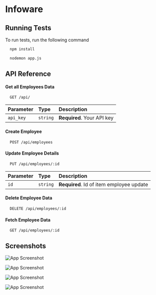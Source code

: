 # Infoware

## Running Tests

To run tests, run the following command

```bash
  npm install
```

```bash
  nodemon app.js
```

## API Reference

#### Get all Employees Data

```http
  GET /api/
```

| Parameter | Type     | Description                |
| :-------- | :------- | :------------------------- |
| `api_key` | `string` | **Required**. Your API key |

#### Create Employee

```http
  POST /api/employees
```

#### Update Employee Details

```http
  PUT /api/employees/:id
```

| Parameter | Type     | Description                              |
| :-------- | :------- | :--------------------------------------- |
| `id`      | `string` | **Required**. Id of item employee update |

#### Delete Employee Data

```http
  DELETE /api/employees/:id
```

#### Fetch Employee Data

```http
  GET /api/employees/:id
```

## Screenshots

![App Screenshot](https://user-images.githubusercontent.com/77271332/231257989-a6f3ffe7-edb6-47ed-940d-1d620f80dee4.png?text=App+Screenshot+Here)

![App Screenshot](https://user-images.githubusercontent.com/77271332/231258416-17392387-b4ff-4001-933b-dc00b807bb25.png?text=App+Screenshot+Here)

![App Screenshot](https://user-images.githubusercontent.com/77271332/231258527-49b897a6-8e8c-4f13-8c85-5ca0e8f8df9d.png?text=App+Screenshot+Here)

![App Screenshot](https://user-images.githubusercontent.com/77271332/231258852-004f685c-31e6-4d8e-9c1a-ee9ee1aba33e.png?text=App+Screenshot+Here)
